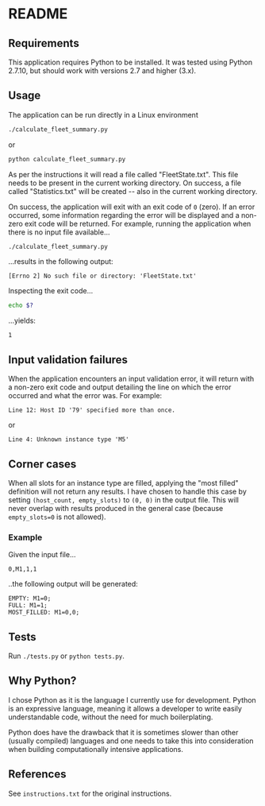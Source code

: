README
======

Requirements
------------
This application requires Python to be installed. It was tested using Python 2.7.10, but should work with versions 2.7 and higher (3.x).

Usage
-----
The application can be run directly in a Linux environment
```bash
./calculate_fleet_summary.py
```
or
```bash
python calculate_fleet_summary.py
```

As per the instructions it will read a file called "FleetState.txt". This file needs to be present in the current working directory. On success, a file called "Statistics.txt" will be created -- also in the current working directory.

On success, the application will exit with an exit code of `0` (zero). If an error occurred, some information regarding the error will be displayed and a non-zero exit code will be returned. For example, running the application when there is no input file available...
```bash
./calculate_fleet_summary.py
```
...results in the following output:
```
[Errno 2] No such file or directory: 'FleetState.txt'
```
Inspecting the exit code...
```bash
echo $?
```
...yields:
```
1
```

Input validation failures
-------------------------

When the application encounters an input validation error, it will return with a non-zero exit code and output detailing the line on which the error occurred and what the error was. For example:
```
Line 12: Host ID '79' specified more than once.
```
or
```
Line 4: Unknown instance type 'M5'
```

Corner cases
------------
When all slots for an instance type are filled, applying the "most filled" definition will not return any results. I have chosen to handle this case by setting `(host_count, empty_slots)` to `(0, 0)` in the output file. This will never overlap with results produced in the general case (because `empty_slots=0` is not allowed).

### Example
Given the input file...
```
0,M1,1,1
```
..the following output will be generated:
```
EMPTY: M1=0;
FULL: M1=1;
MOST_FILLED: M1=0,0;
```

Tests
-----
Run `./tests.py` or `python tests.py`.


Why Python?
-----------
I chose Python as it is the language I currently use for development. Python is an expressive language, meaning it allows a developer to write easily understandable code, without the need for much boilerplating.

Python does have the drawback that it is sometimes slower than other (usually compiled) languages and one needs to take this into consideration when building computationally intensive applications.

References
----------
See `instructions.txt` for the original instructions.
